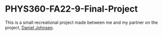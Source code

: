 # PHYS360-FA22-9-Final-Project

This is a small recreational project made between me and my partner on the project, [Daniel Johnsen](https://www.linkedin.com/in/daniel-johnsen-6206691a1/).

